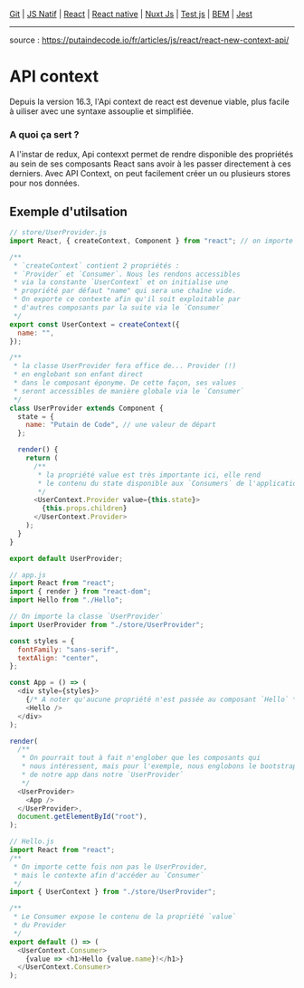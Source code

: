 
[Git](https://github.com/d0ganoo/Docs/blob/master/git.md) | [JS Natif](https://github.com/d0ganoo/Docs/blob/master/JS_Natif.md)   | [React](https://github.com/d0ganoo/Docs/blob/master/react.md) | [React native](https://github.com/d0ganoo/Docs/blob/master/react_native.md) | [Nuxt Js](https://github.com/d0ganoo/Docs/blob/master/nuxt.md) | [Test js](https://github.com/d0ganoo/Docs/blob/master/testJS.md) | [BEM](https://github.com/d0ganoo/Docs/blob/master/BEM.md) | [Jest](https://github.com/d0ganoo/Docs/blob/master/Jest.md)


* * * 

source : https://putaindecode.io/fr/articles/js/react/react-new-context-api/

# API context

Depuis la version 16.3, l'Api context de react est devenue viable, plus facile à uiliser avec une syntaxe assouplie et simplifiée.

### A quoi ça sert ?

A l'instar de redux, Api contexxt permet de rendre disponible des propriétés au sein de ses composants React sans avoir à les passer directement à ces derniers.
Avec API Context, on peut facilement créer un ou plusieurs stores pour nos données.

## Exemple d'utilsation

```Javascript
// store/UserProvider.js
import React, { createContext, Component } from "react"; // on importe createContext qui servira à la création d'un ou plusieurs contextes

/**
 * `createContext` contient 2 propriétés :
 * `Provider` et `Consumer`. Nous les rendons accessibles
 * via la constante `UserContext` et on initialise une
 * propriété par défaut "name" qui sera une chaîne vide.
 * On exporte ce contexte afin qu'il soit exploitable par
 * d'autres composants par la suite via le `Consumer`
 */
export const UserContext = createContext({
  name: "",
});

/**
 * la classe UserProvider fera office de... Provider (!)
 * en englobant son enfant direct
 * dans le composant éponyme. De cette façon, ses values
 * seront accessibles de manière globale via le `Consumer`
 */
class UserProvider extends Component {
  state = {
    name: "Putain de Code", // une valeur de départ
  };

  render() {
    return (
      /**
       * la propriété value est très importante ici, elle rend
       * le contenu du state disponible aux `Consumers` de l'application
       */
      <UserContext.Provider value={this.state}>
        {this.props.children}
      </UserContext.Provider>
    );
  }
}

export default UserProvider;
```

```Javascript
// app.js
import React from "react";
import { render } from "react-dom";
import Hello from "./Hello";

// On importe la classe `UserProvider`
import UserProvider from "./store/UserProvider";

const styles = {
  fontFamily: "sans-serif",
  textAlign: "center",
};

const App = () => (
  <div style={styles}>
    {/* A noter qu'aucune propriété n'est passée au composant `Hello` */}
    <Hello />
  </div>
);

render(
  /**
   * On pourrait tout à fait n'englober que les composants qui
   * nous intéressent, mais pour l'exemple, nous englobons le bootstrap
   * de notre app dans notre `UserProvider`
   */
  <UserProvider>
    <App />
  </UserProvider>,
  document.getElementById("root"),
);
```

```Javascript
// Hello.js
import React from "react";
/**
 * On importe cette fois non pas le UserProvider,
 * mais le contexte afin d'accéder au `Consumer`
 */
import { UserContext } from "./store/UserProvider";

/**
 * Le Consumer expose le contenu de la propriété `value`
 * du Provider
 */
export default () => (
  <UserContext.Consumer>
    {value => <h1>Hello {value.name}!</h1>}
  </UserContext.Consumer>
);
```
